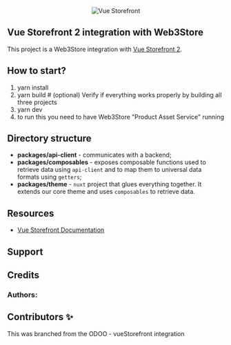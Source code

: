 <div align="center">
  <img src="https://user-images.githubusercontent.com/1626923/137323036-91d4262b-74dd-40c3-83da-a405a75de5c8.jpg" alt="Vue Storefront" />
</div>


## Vue Storefront 2 integration with Web3Store

This project is a Web3Store integration with [Vue Storefront 2](https://github.com/vuestorefront-community/vue-storefront/).



## How to start?

1. yarn install
2. yarn build # (optional) Verify if everything works properly by building all three projects
3. yarn dev
4. to run this you need to have Web3Store "Product Asset Service" running




## Directory structure

* **packages/api-client** - communicates with a backend;
* **packages/composables** - exposes composable functions used to retrieve data using `api-client` and to map them to universal data formats using `getters`;
* **packages/theme** - `nuxt` project that glues everything together. It extends our core theme and uses `composables` to retrieve data.

## Resources

- [Vue Storefront Documentation](https://docs.vuestorefront.io/v2/)


## Support

## Credits

### Authors:


## Contributors ✨

This was branched from the ODOO - vueStorefront integration

<!-- markdownlint-restore -->
<!-- prettier-ignore-end -->

<!-- ALL-CONTRIBUTORS-LIST:END -->

